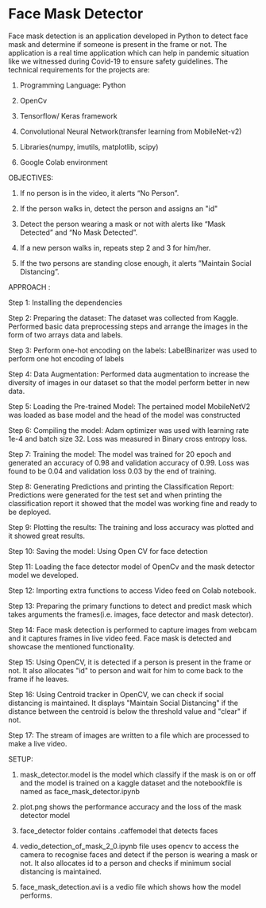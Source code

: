 # Face Mask Detector
Face mask detection is an application developed in Python to detect face mask and determine if someone is present in the frame or not. The application is a real time application which can help in pandemic situation like we witnessed during Covid-19 to ensure safety guidelines.
The technical requirements for the projects are: 
1. Programming Language: Python

2. OpenCv

3. Tensorflow/ Keras framework

4. Convolutional Neural Network(transfer learning from MobileNet-v2) 

5. Libraries(numpy, imutils, matplotlib, scipy)

6. Google Colab environment

OBJECTIVES:

1. If no person is in the video, it alerts “No Person”.

2. If the person walks in, detect the person and assigns an "id"

3. Detect the person wearing a mask or not with alerts like “Mask Detected” and “No Mask
Detected”.

4. If a new person walks in, repeats step 2 and 3 for him/her.

5. If the two persons are standing close enough, it alerts ”Maintain Social Distancing”.
 
 APPROACH :
 
Step 1: Installing the dependencies

Step 2: Preparing the dataset:
The dataset was collected from Kaggle. Performed basic data preprocessing steps and arrange the images in the form of two arrays data and labels.

Step 3: Perform one-hot encoding on the labels:
LabelBinarizer was used to perform one hot encoding of labels

Step 4: Data Augmentation:
Performed data augmentation to increase the diversity of images in our dataset so that the model perform better in new data.

Step 5: Loading the Pre-trained Model:
The pertained model MobileNetV2 was loaded as base model and the head of the model was constructed

Step 6: Compiling the model:
Adam optimizer was used with learning rate 1e-4 and batch size 32. Loss was measured in Binary cross entropy loss.

Step 7: Training the model:
The model was trained for 20 epoch and generated an accuracy of 0.98 and validation accuracy of 0.99. Loss was found to be 0.04 and validation loss 0.03 by the end of training.

Step 8: Generating Predictions and printing the Classification Report:
Predictions were generated for the test set and when printing the classification report it showed that the model was working fine and ready to be deployed.

Step 9: Plotting the results:
The training and loss accuracy was plotted and it showed great results.

Step 10: Saving the model:
Using Open CV for face detection

Step 11: Loading the face detector model of OpenCv and the mask detector model we developed.

Step 12: Importing extra functions to access Video feed on Colab notebook.

Step 13: Preparing the primary functions to detect and predict mask which takes arguments the frames(i.e. images, face detector and mask detector).

Step 14: Face mask detection is performed to capture images from webcam and it captures frames in live video feed. Face mask is detected and showcase the mentioned functionality.

Step 15: Using OpenCV, it is detected if a person is present in the frame or not. It also allocates "id" to person and wait for him to come back to the frame if he leaves.

Step 16: Using Centroid tracker in OpenCV, we can check if social distancing is maintained. It displays "Maintain Social Distancing" if the distance between the centroid is below the threshold value and "clear" if not.

Step 17: The stream of images are written to a file which are processed to make a live video.

SETUP:

1. mask_detector.model is the model which classify if the mask is on or off and the model is trained on a kaggle dataset and the notebookfile is named as face_mask_detector.ipynb

2. plot.png shows the performance accuracy and the loss of the mask detector model

3. face_detector folder contains .caffemodel that detects faces

4. vedio_detection_of_mask_2_0.ipynb file uses opencv to access the camera to recognise faces and detect if the person is wearing a mask or not. It also allocates id to a person and checks if minimum social distancing is maintained.

5. face_mask_detection.avi is a vedio file which shows how the model performs.
